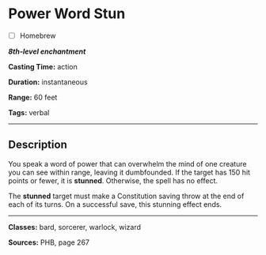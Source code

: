 # Power Word Stun

- [ ] Homebrew

***8th-level enchantment***

**Casting Time:** action

**Duration:** instantaneous

**Range:** 60 feet

**Tags:** verbal

---

## Description
You speak a word of power that can overwhelm the mind of one creature you can see within range, leaving it dumbfounded. If the target has 150 hit points or fewer, it is **stunned**. Otherwise, the spell has no effect.

The **stunned** target must make a Constitution saving throw at the end of each of its turns. On a successful save, this stunning effect ends.

---

**Classes:** bard, sorcerer, warlock, wizard

**Sources:** PHB, page 267
